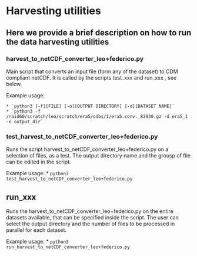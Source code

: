 # Harvesting utilities
## Here we provide a brief description on how to run the data harvesting utilities




### harvest_to_netCDF_converter_leo+federico.py
Main script that converts an input file (form any of the dataset) to CDM compliant netCDF.
It is called by the scripts test_xxx and run_xxx , see below.

Example usage:

	* `python3 [-f][FILE] [-o][OUTPUT DIRECTORY] [-d][DATASET NAME]`
	* `python3 -f /raid60/scratch/leo/scratch/era5/odbs/1/era5.conv._82930.gz -d era5_1 -o output_dir`


### test_harvest_to_netCDF_converter_leo+federico.py
Runs the script harvest_to_netCDF_converter_leo+federico.py on a selection of files,
as a test. 
The output directory name and the grousp of file can be edited in the script.

Example usage:
	* `python3 test_harvest_to_netCDF_converter_leo+federico.py`

## run_xxx
Runs the harvest_to_netCDF_converter_leo+federico.py on the entire datasets available,
that can be specified inside the script.
The user can select the output directory and the number of files to be processed in parallel for each
dataset.

Example usage:
	* `python3 run_harvest_to_netCDF_converter_leo+federico.py`